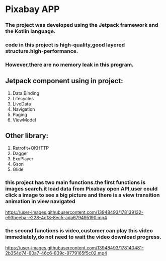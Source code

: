 # Pixabay APP
### The project was developed using the Jetpack framework and the Kotlin language.
### code in this project is high-quality,good layered structure.high-performance.
### However,there are no memory leak in this program.

## Jetpack component using in project:
1. Data Binding
2. Lifecycles
3. LiveData
4. Navigation
5. Paging
6. ViewModel

## Other library:
1. Retrofit+OKHTTP
2. Dagger
3. ExoPlayer
4. Gson
5. Glide

### this project has two main functions.the first functions is images search.it load data from Pixabay open API,user could click a image to see a big picture and there is a view transition animation in view navigated
https://user-images.githubusercontent.com/13948493/178139132-e93beeba-e228-4df8-8ec5-ada679495190.mp4

### the second functions is video,customer can play this video immediately,do not need to wait the video download progress.
https://user-images.githubusercontent.com/13948493/178140481-2b354d74-60a7-46c6-839c-9779165f5c02.mp4
